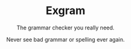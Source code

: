 <h1 align="center">Exgram</h1>
<p align="center">The grammar checker you really need.</p>
<p align="center">Never see bad grammar or spelling ever again.</p>
